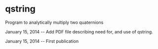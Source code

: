 qstring
=======

Program to analytically multiply two quaternions

January 15, 2014 -- Add PDF file describing need for, and use of qstring.

January 15, 2014 -- First publication
